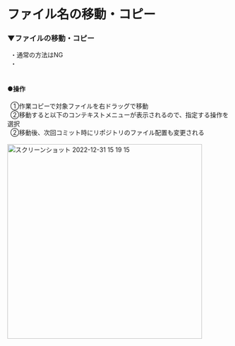 # ファイル名の移動・コピー

### ▼ファイルの移動・コピー
&ensp;・通常の方法はNG<br>
&ensp;・<br>
<br>

#### ●操作
&ensp;①作業コピーで対象ファイルを右ドラッグで移動 <br>
&ensp;②移動すると以下のコンテキストメニューが表示されるので、指定する操作を選択<br>
&ensp;②移動後、次回コミット時にリポジトリのファイル配置も変更される<br>
<br>
<img width="441" alt="スクリーンショット 2022-12-31 15 19 15" src="https://user-images.githubusercontent.com/81621944/210127273-6dd57a30-7b01-497f-8b98-16511848f668.png"><br>
<br>
